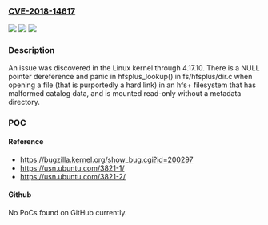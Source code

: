 ### [CVE-2018-14617](https://cve.mitre.org/cgi-bin/cvename.cgi?name=CVE-2018-14617)
![](https://img.shields.io/static/v1?label=Product&message=n%2Fa&color=blue)
![](https://img.shields.io/static/v1?label=Version&message=n%2Fa&color=blue)
![](https://img.shields.io/static/v1?label=Vulnerability&message=n%2Fa&color=brighgreen)

### Description

An issue was discovered in the Linux kernel through 4.17.10. There is a NULL pointer dereference and panic in hfsplus_lookup() in fs/hfsplus/dir.c when opening a file (that is purportedly a hard link) in an hfs+ filesystem that has malformed catalog data, and is mounted read-only without a metadata directory.

### POC

#### Reference
- https://bugzilla.kernel.org/show_bug.cgi?id=200297
- https://usn.ubuntu.com/3821-1/
- https://usn.ubuntu.com/3821-2/

#### Github
No PoCs found on GitHub currently.

